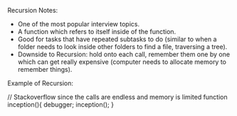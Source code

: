 Recursion Notes:

- One of the most popular interview topics.
- A function which refers to itself inside of the function.
- Good for tasks that have repeated subtasks to do (similar to when a folder needs to look inside other folders to find a file, traversing a tree).
- Downside to Recursion: hold onto each call, remember them one by one which can get really expensive (computer needs to allocate memory to remember things).

Example of Recursion:

// Stackoverflow since the calls are endless and memory is limited
    function inception(){
        debugger;
        inception();
    }